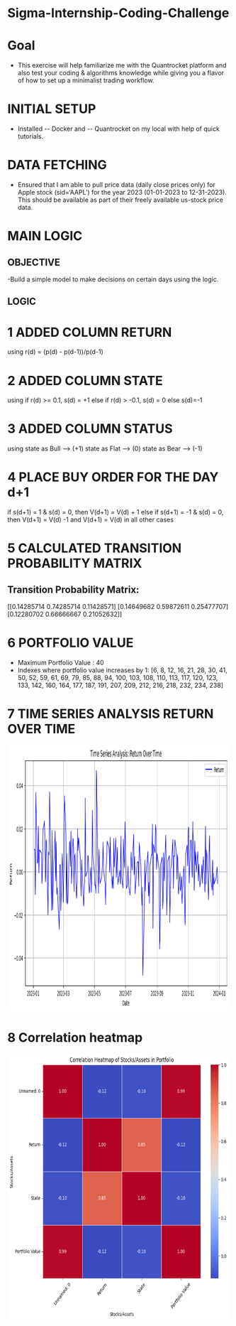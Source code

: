 # Sigma-Internship-Coding-Challenge

# Goal

- This exercise will help familiarize me with the Quantrocket platform and also test your coding &
algorithms knowledge while giving you a flavor of how to set up a minimalist trading workflow.

# INITIAL SETUP 

- Installed -- Docker and -- Quantrocket on my local with help of quick tutorials.


# DATA FETCHING 

- Ensured that I am able to pull price data (daily close prices only) for Apple stock (sid=‘AAPL’) for the year 2023 (01-01-2023 to 12-31-2023). This should be available as part of their freely available
us-stock price data.

# MAIN LOGIC

## OBJECTIVE

-Build a simple model to make decisions on certain days using the logic.

## LOGIC

# 1 ADDED COLUMN RETURN 
using 
r(d) = (p(d) - p(d-1))/p(d-1)

# 2 ADDED COLUMN STATE 
using
if r(d) >= 0.1, s(d) = +1
else if r(d) > -0.1, s(d) = 0
else s(d)=-1

# 3 ADDED COLUMN STATUS
using
state as Bull --> (+1)
state as Flat --> (0)
state as Bear --> (-1)

# 4 PLACE BUY ORDER FOR THE DAY d+1

if s(d+1) = 1 & s(d) = 0, then V(d+1) = V(d) + 1
else if s(d+1) = -1 & s(d) = 0, then V(d+1) = V(d) -1
and V(d+1) = V(d) in all other cases

# 5 CALCULATED TRANSITION PROBABILITY MATRIX

## Transition Probability Matrix:

[[0.14285714 0.74285714 0.11428571]
 [0.14649682 0.59872611 0.25477707]
 [0.12280702 0.66666667 0.21052632]]

 # 6 PORTFOLIO VALUE

 - Maximum Portfolio Value : 40
 - Indexes where portfolio value increases by 1: [6, 8, 12, 16, 21, 28, 30, 41, 50, 52, 59, 61, 69, 79, 85, 88, 94, 100, 103, 108, 110, 113, 117, 120, 123, 133, 142, 160, 164, 177, 187, 191, 207, 209, 212, 216, 218, 232, 234, 238]

# 7 TIME SERIES ANALYSIS RETURN OVER TIME


<img src="timeseries.png" alt="Girl in a jacket" width="500" height="600">

# 8 Correlation heatmap 

<img src="correlation.png" alt="Girl in a jacket" width="500" height="600">










